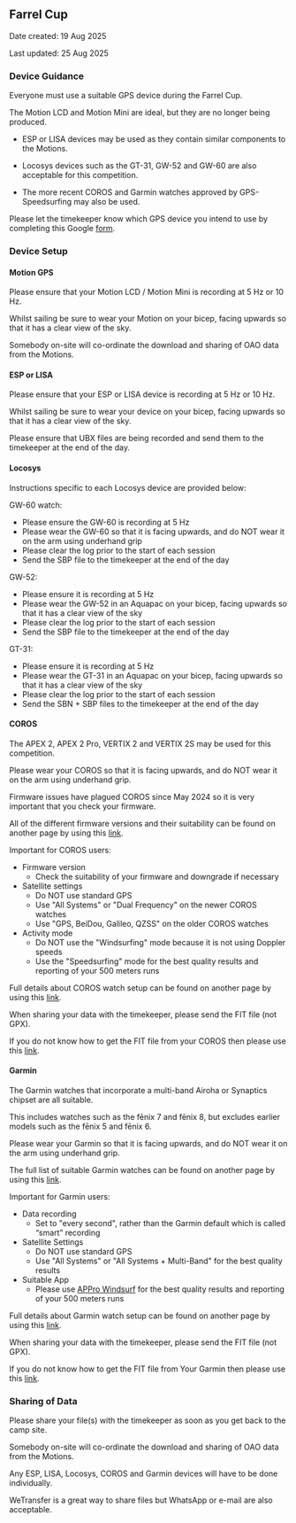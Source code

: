 ## Farrel Cup

Date created: 19 Aug 2025

Last updated: 25 Aug 2025



### Device Guidance

Everyone must use a suitable GPS device during the Farrel Cup.

The Motion LCD and Motion Mini are ideal, but they are no longer being produced.

- ESP or LISA devices may be used as they contain similar components to the Motions.

- Locosys devices such as the GT-31, GW-52 and GW-60 are also acceptable for this competition.

- The more recent COROS and Garmin watches approved by GPS-Speedsurfing may also be used.

Please let the timekeeper know which GPS device you intend to use by completing this Google [form](https://tinyurl.com/4yfm6w32).



### Device Setup

#### Motion GPS

Please ensure that your Motion LCD / Motion Mini is recording at 5 Hz or 10 Hz.

Whilst sailing be sure to wear your Motion on your bicep, facing upwards so that it has a clear view of the sky.

Somebody on-site will co-ordinate the download and sharing of OAO data from the Motions.



#### ESP or LISA

Please ensure that your ESP or LISA device is recording at 5 Hz or 10 Hz.

Whilst sailing be sure to wear your device on your bicep, facing upwards so that it has a clear view of the sky.

Please ensure that UBX files are being recorded and send them to the timekeeper at the end of the day.



#### Locosys

Instructions specific to each Locosys device are provided below:

GW-60 watch:

- Please ensure the GW-60 is recording at 5 Hz
- Please wear the GW-60 so that it is facing upwards, and do NOT wear it on the arm using underhand grip
- Please clear the log prior to the start of each session
- Send the SBP file to the timekeeper at the end of the day

GW-52:

- Please ensure it is recording at 5 Hz
- Please wear the GW-52 in an Aquapac on your bicep, facing upwards so that it has a clear view of the sky
- Please clear the log prior to the start of each session
- Send the SBP file to the timekeeper at the end of the day

GT-31:

- Please ensure it is recording at 5 Hz
- Please wear the GT-31 in an Aquapac on your bicep, facing upwards so that it has a clear view of the sky
- Please clear the log prior to the start of each session
- Send the SBN + SBP files to the timekeeper at the end of the day



#### COROS

The APEX 2, APEX 2 Pro, VERTIX 2 and VERTIX 2S may be used for this competition.

Please wear your COROS so that it is facing upwards, and do NOT wear it on the arm using underhand grip.

Firmware issues have plagued COROS since May 2024 so it is very important that you check your firmware.

All of the different firmware versions and their suitability can be found on another page by using this [link](https://logiqx.github.io/gps-details/devices/coros/firmware/).

Important for COROS users:

- Firmware version
  - Check the suitability of your firmware and downgrade if necessary
- Satellite settings
  - Do NOT use standard GPS
  - Use "All Systems" or "Dual Frequency" on the newer COROS watches
  - Use "GPS, BeiDou, Galileo, QZSS" on the older COROS watches
- Activity mode
  - Do NOT use the "Windsurfing" mode because it is not using Doppler speeds
  - Use the "Speedsurfing" mode for the best quality results and reporting of your 500 meters runs

Full details about COROS watch setup can be found on another page by using this [link](https://logiqx.github.io/gps-guides/guidance/coros/setup/).

When sharing your data with the timekeeper, please send the FIT file (not GPX).

If you do not know how to get the FIT file from your COROS then please use this [link](https://logiqx.github.io/gps-guides/guidance/coros/analysis/).



#### Garmin

The Garmin watches that incorporate a multi-band Airoha or Synaptics chipset are all suitable.

This includes watches such as the fēnix 7 and fēnix 8, but excludes earlier models such as the fēnix 5 and fēnix 6.

Please wear your Garmin so that it is facing upwards, and do NOT wear it on the arm using underhand grip.

The full list of suitable Garmin watches can be found on another page by using this [link](https://logiqx.github.io/gps-details/devices/garmin/watches/).

Important for Garmin users:

- Data recording
  - Set to "every second", rather than the Garmin default which is called “smart” recording
- Satellite Settings
  - Do NOT use standard GPS
  - Use "All Systems" or "All Systems + Multi-Band" for the best quality results
- Suitable App
  - Please use [APPro Windsurf](https://apps.garmin.com/apps/9567700b-6587-44be-9708-879bfc844791) for the best quality results and reporting of your 500 meters runs

Full details about Garmin watch setup can be found on another page by using this [link](https://logiqx.github.io/gps-guides/guidance/garmin/setup/).

When sharing your data with the timekeeper, please send the FIT file (not GPX).

If you do not know how to get the FIT file from Your Garmin then please use this [link](https://logiqx.github.io/gps-guides/guidance/garmin/analysis/).



### Sharing of Data

Please share your file(s) with the timekeeper as soon as you get back to the camp site.

Somebody on-site will co-ordinate the download and sharing of OAO data from the Motions.

Any ESP, LISA, Locosys, COROS and Garmin devices will have to be done individually.

WeTransfer is a great way to share files but WhatsApp or e-mail are also acceptable.
